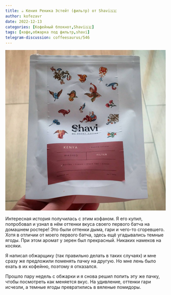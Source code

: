 ```yaml
---
title: ☕️ Кения Рекика Эстейт (фильтр) от Shavi🇬🇪
author: kofezavr
date: 2022-12-13
categories: [Кофейный блокнот,Shavi🇬🇪]
tags: [кофе,обжарка под фильтр,shavi]
telegram-discussion: coffeesaurus/546
--- 
```

![Кения Рекика Эстейт (фильтр) от Shavi🇬🇪](/assets/img/posts/22/12/kenia-rekika-estate.jpg)

Интересная история получилась с этим кофаном. Я его купил, попробовал и узнал в нём оттенки вкуса своего первого батча на домашнем ростере! Это были оттенки дыма, гари и чего-то сгоревшего. Хотя в отличии от моего первого батча, здесь ещё угадывались темные ягоды. При этом аромат у зерен был прекрасный. Никаких намеков на косяки.

Я написал обжарщику (так правильно делать в таких случаях) и мне сразу же предложили поменять пачку на другую. Но мне лень было ехать в их кофейню, поэтому я отказался. 

Прошло пару недель с обжарки и я снова решил попить эту же пачку, чтобы посмотреть как меняется вкус. На удивление, оттенки гари исчезли, а темные ягоды превратились в вяленые помидоры.